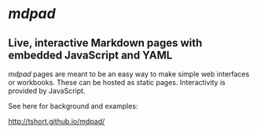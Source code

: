 # *mdpad*

## Live, interactive Markdown pages with embedded JavaScript and YAML

*mdpad* pages are meant to be an easy way to make simple web
interfaces or workbooks. These can be hosted as static pages.
Interactivity is provided by JavaScript. 

See here for background and examples:


http://tshort.github.io/mdpad/
